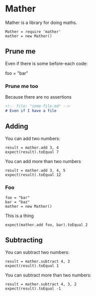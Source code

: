 # Mather

Mather is a library for doing maths.

    Mather = require 'mather'
    mather = new Mather()


## Prune me

Even if there is some before-each code:

  foo = "bar"

### Prune me too

Because there are no assertions

```md
<!-- file: "some-file.md" -->
# Even if I have a file
```

## Adding

You can add two numbers:

    result = mather.add 3, 4
    expect(result).toEqual 7

You can add more than two numbers

    result = mather.add 3, 4, 5
    expect(result).toEqual 12

### Foo

    foo = "bar"
    bar = "baz"
    mather = new Mather()

This is a thing

    expect(mather.add foo, bar).toEqual 2

## Subtracting

You can subtract two numbers:

    result = mather.subtract 4, 3
    expect(result).toEqual 1

You can subtract more than two numbers:

    result = mather.subtract 4, 3, 2
    expect(result).toEqual -1

